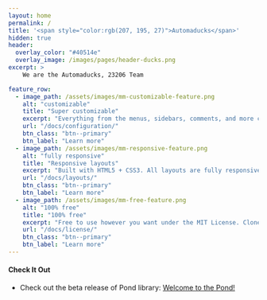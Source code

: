 ```yaml
---
layout: home
permalink: /
title: '<span style="color:rgb(207, 195, 27)">Automaducks</span>'
hidden: true
header:
  overlay_color: "#40514e"
  overlay_image: /images/pages/header-ducks.png
excerpt: >
    We are the Automaducks, 23206 Team

feature_row:
  - image_path: /assets/images/mm-customizable-feature.png
    alt: "customizable"
    title: "Super customizable"
    excerpt: "Everything from the menus, sidebars, comments, and more can be configured or set with YAML Front Matter."
    url: "/docs/configuration/"
    btn_class: "btn--primary"
    btn_label: "Learn more"
  - image_path: /assets/images/mm-responsive-feature.png
    alt: "fully responsive"
    title: "Responsive layouts"
    excerpt: "Built with HTML5 + CSS3. All layouts are fully responsive with helpers to augment your content."
    url: "/docs/layouts/"
    btn_class: "btn--primary"
    btn_label: "Learn more"
  - image_path: /assets/images/mm-free-feature.png
    alt: "100% free"
    title: "100% free"
    excerpt: "Free to use however you want under the MIT License. Clone it, fork it, customize it... whatever!"
    url: "/docs/license/"
    btn_class: "btn--primary"
    btn_label: "Learn more"      
---
```


#### Check It Out

* Check out the beta release of Pond library: [Welcome to the Pond!](https://www.automaducks.com/pond)

